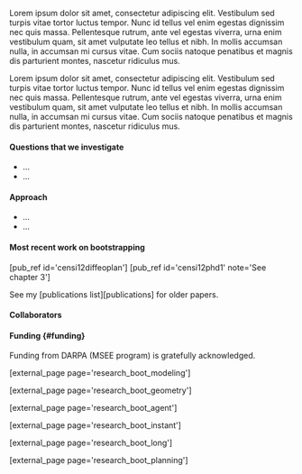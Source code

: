 Lorem ipsum dolor sit amet, consectetur adipiscing elit. Vestibulum sed turpis vitae tortor luctus tempor. Nunc id tellus vel enim egestas dignissim nec quis massa. Pellentesque rutrum, ante vel egestas viverra, urna enim vestibulum quam, sit amet vulputate leo tellus et nibh. In mollis accumsan nulla, in accumsan mi cursus vitae. Cum sociis natoque penatibus et magnis dis parturient montes, nascetur ridiculus mus.

Lorem ipsum dolor sit amet, consectetur adipiscing elit. Vestibulum sed turpis vitae tortor luctus tempor. Nunc id tellus vel enim egestas dignissim nec quis massa. Pellentesque rutrum, ante vel egestas viverra, urna enim vestibulum quam, sit amet vulputate leo tellus et nibh. In mollis accumsan nulla, in accumsan mi cursus vitae. Cum sociis natoque penatibus et magnis dis parturient montes, nascetur ridiculus mus.

#### Questions that we investigate

- ... 
- ... 


#### Approach

- ... 
- ... 

#### Most recent work on bootstrapping

[pub_ref id='censi12diffeoplan']
[pub_ref id='censi12phd1' note='See chapter 3']

See my [publications list][publications] for older papers.

#### Collaborators


#### Funding  {#funding}

Funding from DARPA (MSEE program) 
is gratefully acknowledged.

<!-- TODO: add NRI -->

[external_page page='research_boot_modeling']

[external_page page='research_boot_geometry']

[external_page page='research_boot_agent']

[external_page page='research_boot_instant']

[external_page page='research_boot_long']

[external_page page='research_boot_planning']

<style type='text/css'>

    /*<div class='topic-spotlight'>
        <img class='highlight-picture' src=""/>
    </div>*/

    div.topic-spotlight { display: block; float: right; border: black;}
    img.highlight-picture { width: 15em; border: solid 1px gray;}


Lorem ipsum dolor
</style>